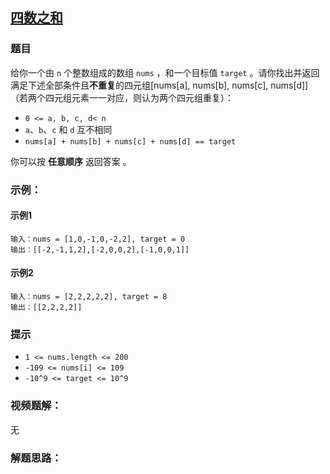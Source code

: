 ## [四数之和](https://leetcode.cn/problems/4sum/)
### 题目

给你一个由 `n` 个整数组成的数组 `nums` ，和一个目标值 `target` 。请你找出并返回满足下述全部条件且**不重复**的四元组[nums[a], nums[b], nums[c], nums[d]]（若两个四元组元素一一对应，则认为两个四元组重复）：

+ `0 <= a, b, c, d< n`
+ `a`、`b`、`c` 和 `d` 互不相同
+ `nums[a] + nums[b] + nums[c] + nums[d] == target`

你可以按 **任意顺序** 返回答案 。

### 示例：

#### 示例1

	输入：nums = [1,0,-1,0,-2,2], target = 0
	输出：[[-2,-1,1,2],[-2,0,0,2],[-1,0,0,1]]

#### 示例2

	输入：nums = [2,2,2,2,2], target = 8
	输出：[[2,2,2,2]]

### 提示

+ `1 <= nums.length <= 200`
+ `-109 <= nums[i] <= 109`
+ `-10^9 <= target <= 10^9`

### 视频题解：

无


### 解题思路：